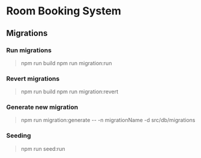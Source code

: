 # Room Booking System

## Migrations

### Run migrations

> npm run build
> npm run migration:run

### Revert migrations

> npm run build
> npm run migration:revert

### Generate new migration

> npm run migration:generate -- -n migrationName -d src/db/migrations

### Seeding

> npm run seed:run
